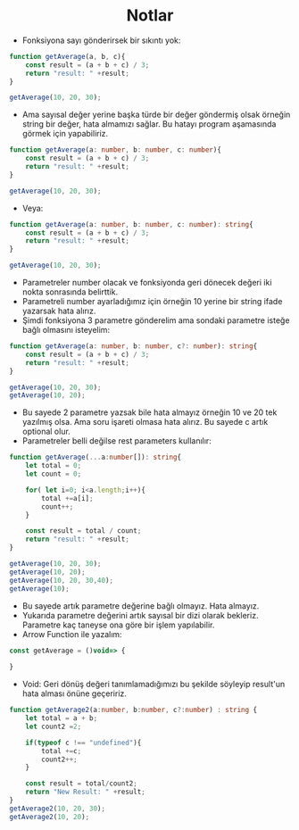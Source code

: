 <h1 align="center"> Notlar </h1>

- Fonksiyona sayı gönderirsek bir sıkıntı yok: 
``` typescript
function getAverage(a, b, c){
    const result = (a + b + c) / 3;
    return "result: " +result;
}

getAverage(10, 20, 30);
```
- Ama sayısal değer yerine başka türde bir değer göndermiş olsak örneğin string bir değer, hata almamızı sağlar. Bu hatayı program aşamasında görmek için yapabiliriz.
``` typescript
function getAverage(a: number, b: number, c: number){
    const result = (a + b + c) / 3;
    return "result: " +result;
}

getAverage(10, 20, 30);
```
- Veya:
``` typescript
function getAverage(a: number, b: number, c: number): string{
    const result = (a + b + c) / 3;
    return "result: " +result;
}

getAverage(10, 20, 30);
```
- Parametreler number olacak ve fonksiyonda geri dönecek değeri iki nokta sonrasında belirttik.
- Parametreli number ayarladığımız için örneğin 10 yerine bir string ifade yazarsak hata alırız.
- Şimdi fonksiyona 3 parametre gönderelim ama sondaki parametre isteğe bağlı olmasını isteyelim: 
``` typescript
function getAverage(a: number, b: number, c?: number): string{
    const result = (a + b + c) / 3;
    return "result: " +result;
}

getAverage(10, 20, 30);
getAverage(10, 20);
```
- Bu sayede 2 parametre yazsak bile hata almayız örneğin 10 ve 20 tek yazılmış olsa. Ama soru işareti olmasa hata alırız. Bu sayede c artık optional olur.
- Parametreler belli değilse rest parameters kullanılır:
``` typescript
function getAverage(...a:number[]): string{
    let total = 0;
    let count = 0;

    for( let i=0; i<a.length;i++){
        total +=a[i];
        count++;
    }

    const result = total / count;
    return "result: " +result;
}

getAverage(10, 20, 30);
getAverage(10, 20);
getAverage(10, 20, 30,40);
getAverage(10);
```
- Bu sayede artık parametre değerine bağlı olmayız. Hata almayız.
- Yukarıda parametre değerini artık sayısal bir dizi olarak bekleriz. Parametre kaç taneyse ona göre bir işlem yapılabilir.
- Arrow Function ile yazalım:
``` typescript
const getAverage = ()void=> {
    
}

```
- Void: Geri dönüş değeri tanımlamadığımızı bu şekilde söyleyip result'un hata alması önüne geçeririz.

``` typescript
function getAverage2(a:number, b:number, c?:number) : string {
    let total = a + b;
    let count2 =2;

    if(typeof c !== "undefined"){
        total +=c;
        count2++; 
    }

    const result = total/count2;
    return "New Result: " +result;
}
getAverage2(10, 20, 30);
getAverage2(10, 20);
```
